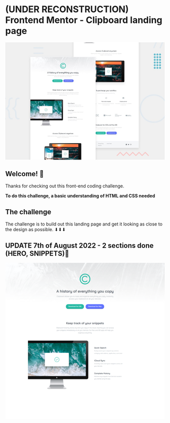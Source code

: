 # (UNDER RECONSTRUCTION) Frontend Mentor - Clipboard landing page 

![Design preview for the Clipboard landing page coding challenge](./design/desktop-preview.jpg)

## Welcome! 👋

Thanks for checking out this front-end coding challenge.


**To do this challenge, a basic understanding of HTML and CSS needed**

## The challenge

The challenge is to build out this landing page and get it looking as close to the design as possible. ⬇⬇⬇

## UPDATE 7th of August 2022 - 2 sections done (HERO, SNIPPETS)💪
<img src="07-09-2022.png" alt="update preview">
